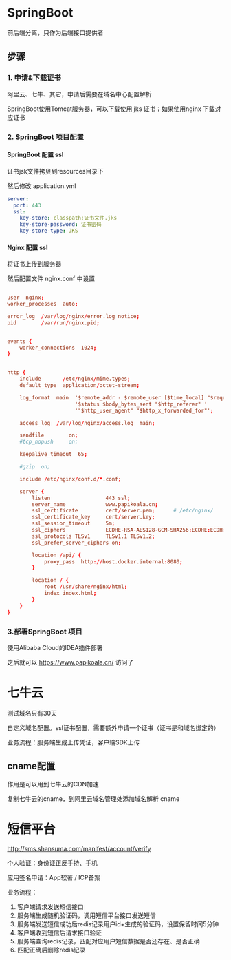 





# SpringBoot

前后端分离，只作为后端接口提供者



## 步骤

### 1. 申请&下载证书

阿里云、七牛、其它，申请后需要在域名中心配置解析

SpringBoot使用Tomcat服务器，可以下载使用 jks 证书；如果使用nginx 下载对应证书



### 2. SpringBoot 项目配置

#### SpringBoot 配置 ssl

证书jsk文件拷贝到resources目录下

然后修改 application.yml

```yml
server:
  port: 443
  ssl:
    key-store: classpath:证书文件.jks
    key-store-password: 证书密码
    key-store-type: JKS
```

#### Nginx 配置 ssl

将证书上传到服务器

然后配置文件 nginx.conf 中设置

```conf

user  nginx;
worker_processes  auto;

error_log  /var/log/nginx/error.log notice;
pid        /var/run/nginx.pid;


events {
    worker_connections  1024;
}


http {
    include       /etc/nginx/mime.types;
    default_type  application/octet-stream;

    log_format  main  '$remote_addr - $remote_user [$time_local] "$request" '
                      '$status $body_bytes_sent "$http_referer" '
                      '"$http_user_agent" "$http_x_forwarded_for"';

    access_log  /var/log/nginx/access.log  main;

    sendfile        on;
    #tcp_nopush     on;

    keepalive_timeout  65;

    #gzip  on;

    include /etc/nginx/conf.d/*.conf;

    server {
        listen                  443 ssl;
        server_name             www.papikoala.cn;
        ssl_certificate         cert/server.pem;      # /etc/nginx/
        ssl_certificate_key     cert/server.key;
        ssl_session_timeout     5m;
        ssl_ciphers             ECDHE-RSA-AES128-GCM-SHA256:ECDHE:ECDH:AES:HIGH:!NULL:!aNULL:!MD5:!ADH:!RC4;
        ssl_protocols TLSv1     TLSv1.1 TLSv1.2;
        ssl_prefer_server_ciphers on;

        location /api/ {
            proxy_pass  http://host.docker.internal:8080;
        }

        location / {
            root /usr/share/nginx/html;
            index index.html;
        }
    }
}

```



### 3.部署SpringBoot 项目

使用Alibaba Cloud的IDEA插件部署

之后就可以 https://www.papikoala.cn/ 访问了





# 七牛云

测试域名只有30天

自定义域名配置。ssl证书配置，需要额外申请一个证书（证书是和域名绑定的）

业务流程：服务端生成上传凭证，客户端SDK上传



## cname配置

作用是可以用到七牛云的CDN加速

复制七牛云的cname，到阿里云域名管理处添加域名解析 cname



# 短信平台

http://sms.shansuma.com/manifest/account/verify

个人验证：身份证正反手持、手机

应用签名申请：App软著 / ICP备案

业务流程：

1. 客户端请求发送短信接口
2. 服务端生成随机验证码，调用短信平台接口发送短信
3. 服务端发送短信成功后redis记录用户id+生成的验证码，设置保留时间5分钟
4. 客户端收到短信后请求接口验证
5. 服务端查询redis记录，匹配对应用户短信数据是否还存在、是否正确
6. 匹配正确后删除redis记录









